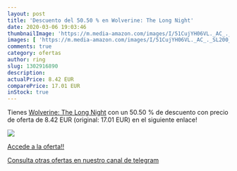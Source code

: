 ```yaml
---
layout: post
title: 'Descuento del 50.50 % en Wolverine: The Long Night'
date: 2020-03-06 19:03:46
thumbnailImage: 'https://m.media-amazon.com/images/I/51CujYH06VL._AC_._SL200_.jpg'
images: [ 'https://m.media-amazon.com/images/I/51CujYH06VL._AC_._SL200_.jpg' ]
comments: true
category: ofertas
author: ring
slug: 1302916890
description:
actualPrice: 8.42 EUR
comparePrice: 17.01 EUR
inStock: true
---
```


Tienes [Wolverine: The Long Night](https://www.amazon.es/dp/1302916890/?tag=redken-21) con un 50.50 % de descuento con precio de oferta de 8.42 EUR (original: 17.01 EUR) en el siguiente enlace!

[![](https://m.media-amazon.com/images/I/51CujYH06VL._AC_._SL200_.jpg)](https://www.amazon.es/dp/1302916890/?tag=redken-21)

[Accede a la oferta!!](https://www.amazon.es/dp/1302916890/?tag=redken-21)

[Consulta otras ofertas en nuestro canal de telegram](https://t.me/s/ofertas25)
